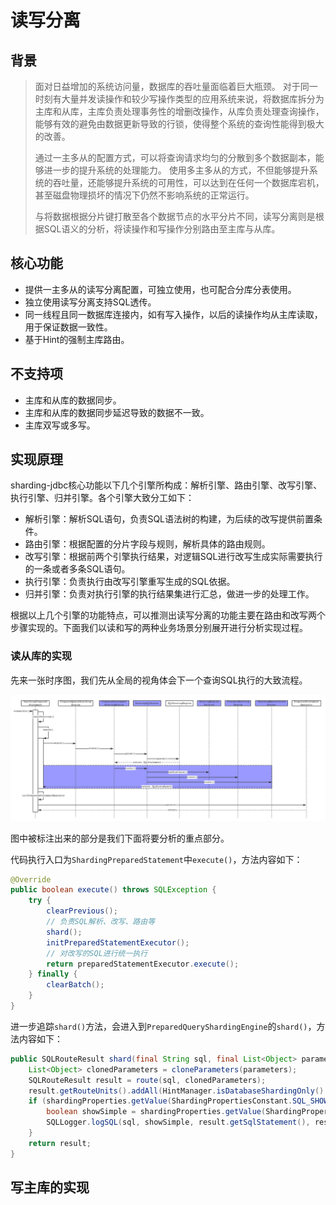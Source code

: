 # 读写分离

## 背景

> 面对日益增加的系统访问量，数据库的吞吐量面临着巨大瓶颈。 对于同一时刻有大量并发读操作和较少写操作类型的应用系统来说，将数据库拆分为主库和从库，主库负责处理事务性的增删改操作，从库负责处理查询操作，能够有效的避免由数据更新导致的行锁，使得整个系统的查询性能得到极大的改善。
>
> 通过一主多从的配置方式，可以将查询请求均匀的分散到多个数据副本，能够进一步的提升系统的处理能力。 使用多主多从的方式，不但能够提升系统的吞吐量，还能够提升系统的可用性，可以达到在任何一个数据库宕机，甚至磁盘物理损坏的情况下仍然不影响系统的正常运行。
>
> 与将数据根据分片键打散至各个数据节点的水平分片不同，读写分离则是根据SQL语义的分析，将读操作和写操作分别路由至主库与从库。

## 核心功能

- 提供一主多从的读写分离配置，可独立使用，也可配合分库分表使用。
- 独立使用读写分离支持SQL透传。
- 同一线程且同一数据库连接内，如有写入操作，以后的读操作均从主库读取，用于保证数据一致性。
- 基于Hint的强制主库路由。

## 不支持项

- 主库和从库的数据同步。
- 主库和从库的数据同步延迟导致的数据不一致。
- 主库双写或多写。

## 实现原理

sharding-jdbc核心功能以下几个引擎所构成：解析引擎、路由引擎、改写引擎、执行引擎、归并引擎。各个引擎大致分工如下：

- 解析引擎：解析SQL语句，负责SQL语法树的构建，为后续的改写提供前置条件。
- 路由引擎：根据配置的分片字段与规则，解析具体的路由规则。
- 改写引擎：根据前两个引擎执行结果，对逻辑SQL进行改写生成实际需要执行的一条或者多条SQL语句。
- 执行引擎：负责执行由改写引擎重写生成的SQL依据。
- 归并引擎：负责对执行引擎的执行结果集进行汇总，做进一步的处理工作。

根据以上几个引擎的功能特点，可以推测出读写分离的功能主要在路由和改写两个步骤实现的。下面我们以读和写的两种业务场景分别展开进行分析实现过程。

### 读从库的实现

先来一张时序图，我们先从全局的视角体会下一个查询SQL执行的大致流程。

![](./images/05_01.jpg)

图中被标注出来的部分是我们下面将要分析的重点部分。

代码执行入口为`ShardingPreparedStatement`中`execute()`，方法内容如下：

```java
@Override
public boolean execute() throws SQLException {
    try {
        clearPrevious();
        // 负责SQL解析、改写、路由等
        shard();
        initPreparedStatementExecutor();
        // 对改写的SQL进行统一执行
        return preparedStatementExecutor.execute();
    } finally {
        clearBatch();
    }
}
```

进一步追踪`shard()`方法，会进入到`PreparedQueryShardingEngine`的`shard()`，方法内容如下：

```java
public SQLRouteResult shard(final String sql, final List<Object> parameters) {
    List<Object> clonedParameters = cloneParameters(parameters);
    SQLRouteResult result = route(sql, clonedParameters);
    result.getRouteUnits().addAll(HintManager.isDatabaseShardingOnly() ? convert(sql, clonedParameters, result) : rewriteAndConvert(sql, clonedParameters, result));
    if (shardingProperties.getValue(ShardingPropertiesConstant.SQL_SHOW)) {
        boolean showSimple = shardingProperties.getValue(ShardingPropertiesConstant.SQL_SIMPLE);
        SQLLogger.logSQL(sql, showSimple, result.getSqlStatement(), result.getRouteUnits());
    }
    return result;
}
```

## 写主库的实现

